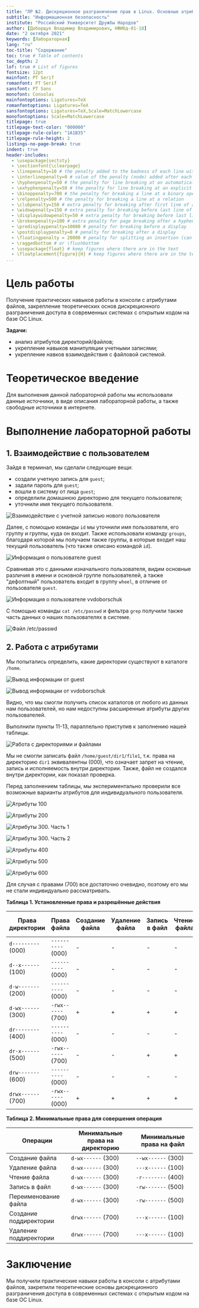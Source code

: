 ```yaml
---
title: "ЛР №2. Дискреционное разграничение прав в Linux. Основные атрибуты"
subtitle: "Информационная безопасность"
institute: "Российский Университет Дружбы Народов"
author: [Доборщук Владимир Владимирович, НФИбд-01-18]
date: "2 октября 2021"
keywords: [Лабораторная]
lang: "ru"
toc-title: "Содержание"
toc: true # Table of contents
toc_depth: 2
lof: true # List of figures
fontsize: 12pt
mainfont: PT Serif
romanfont: PT Serif
sansfont: PT Sans
monofont: Consolas
mainfontoptions: Ligatures=TeX
romanfontoptions: Ligatures=TeX
sansfontoptions: Ligatures=TeX,Scale=MatchLowercase
monofontoptions: Scale=MatchLowercase
titlepage: true
titlepage-text-color: "000000"
titlepage-rule-color: "1A1B35"
titlepage-rule-height: 2
listings-no-page-break: true
indent: true
header-includes:
  - \usepackage{sectsty}
  - \sectionfont{\clearpage}
  - \linepenalty=10 # the penalty added to the badness of each line within a paragraph (no associated penalty node) Increasing the value makes tex try to have fewer lines in the paragraph.
  - \interlinepenalty=0 # value of the penalty (node) added after each line of a paragraph.
  - \hyphenpenalty=50 # the penalty for line breaking at an automatically inserted hyphen
  - \exhyphenpenalty=50 # the penalty for line breaking at an explicit hyphen
  - \binoppenalty=700 # the penalty for breaking a line at a binary operator
  - \relpenalty=500 # the penalty for breaking a line at a relation
  - \clubpenalty=150 # extra penalty for breaking after first line of a paragraph
  - \widowpenalty=150 # extra penalty for breaking before last line of a paragraph
  - \displaywidowpenalty=50 # extra penalty for breaking before last line before a display math
  - \brokenpenalty=100 # extra penalty for page breaking after a hyphenated line
  - \predisplaypenalty=10000 # penalty for breaking before a display
  - \postdisplaypenalty=0 # penalty for breaking after a display
  - \floatingpenalty = 20000 # penalty for splitting an insertion (can only be split footnote in standard LaTeX)
  - \raggedbottom # or \flushbottom
  - \usepackage{float} # keep figures where there are in the text
  - \floatplacement{figure}{H} # keep figures where there are in the text
...
```


# Цель работы

Получение практических навыков работы в консоли с атрибутами файлов, закрепление теоретических основ дискреционного разграничения доступа в современных системах с открытым кодом на базе ОС Linux.

**Задачи:**

- анализ атрибутов директорий/файлов;
- укрепление навыков манипуляции учетными записями;
- укрепление навков взаимодействия с файловой системой.

# Теоретическое введение

Для выполнения данной лабораторной работы мы использовали данные источники, в виде описания лабораторной работы, а также свободные источники в интернете.

# Выполнение лабораторной работы

## 1. Взаимодействие с пользователем

Зайдя в терминал, мы сделали следующие вещи:

- создали учетную запись для `guest`;
- задали пароль для `guest`;
- вошли в систему от лица `guest`;
- определили домашнюю директорию для текущего пользователя;
- уточнили имя текущего пользователя.

![Взаимодействие с учетной записью нового пользователя](images/1-5.png)

Далее, с помощью команды `id` мы уточнили имя пользователя, его группу и группы, куда он входит. Также использовали команду `groups`, благодаря которой мы получаем также группы, в которые входит наш текущий пользователь (что также описано командой `id`).

![Информация о пользователе `guest`](images/6-7.png)

Сравнивая это с данными изначального пользователя, видим основные различия в имени и основной группе пользователей, а также "дефолтный" пользователь входит в группу `wheel`, в отличие от пользователя `guest`.

![Информация о пользователе `vvdoborschuk`](images/vvdoborschuk_4-7.png)

С помощью команды `cat /etc/passwd` и фильтра `grep` получили также часть данных о наших пользователях в системе.

![Файл `/etc/passwd`](images/8.png)

## 2. Работа с атрибутами

Мы попытались определить, какие директории существуют в каталоге `/home`.

![Вывод информации от `guest`](images/9-10_guest.png)

![Вывод информации от `vvdoborschuk`](images/9-10_vvdoborschuk.png)

Видно, что мы смогли получить список каталогов от любого из данных нам пользователей, но нам недоступны расширенные атрибуты других пользователей.

Выполнили пункты 11-13, параллельно приступив к заполнению нашей таблицы.

![Работа с директориями и файлами](images/11-14.png)

Мы не смогли записать файл `/home/guest/dir1/file1`, т.к. права на директорию `dir1` эквивалентны (000), что означает запрет на чтение, запись и исполняемость внутри директории. Также, файл не создался внутри директории, как показал проверка.

Перед заполнением таблицы, мы экспериментально проверили все возможные варианты атрибутов для индивидуального пользователя.

![Атрибуты 100](images/d100.png)

![Атрибуты 200](images/d200.png)

![Атрибуты 300. Часть 1](images/d300-1.png)

![Атрибуты 300. Часть 2](images/d300-2.png)

![Атрибуты 400](images/d400.png)

![Атрибуты 500](images/d500.png)

![Атрибуты 600](images/d600.png)

Для случая с правами (700) все достаточно очевидно, поэтому его мы не стали индивидуально рассматривать. 

**Таблица 1. Установленные права и разрешённые действия**

Права директории | Права файла | Создание файла | Удаление файла | Запись в файл | Чтение файла | Смена директории | Просмотр файлов в директории | Переименование файла | Смена атрибутов файла |
|---|---|---|---|---|---|---|---|---|---|
`d---------` (000) | `----------` (000) | - | - | - | - | - | - | - | - |
`d--x------` (100) | `----------` (000) | - | - | - | - | + | - | - | + |
`d-w-------` (200) | `----------` (000) | - | - | - | - | - | - | - | - |
`d-wx------` (300) | `-rwx------` (700) | + | + | + | + | + | - | + | + |
`dr--------` (400) | `----------` (000) | - | - | - | - | - | + | - | - |
`dr-x------` (500) | `-rwx------` (700) | - | - | + | + | + | + | - | + |
`drw-------` (600) | `----------` (000) | - | - | - | - | - | + | - | - |
`drwx------` (700) | `-rwx------` (000) | + | + | + | + | + | + | + | + |

**Таблица 2. Минимальные права для совершения операция**

Операции | Минимальные права на директорию | Минимальные права на файл
|---|---|---|
Создание файла | `d-wx------` (300) | `--wx------` (300) |
Удаление файла | `d-wx------` (300) | `---x------` (100) |
Чтение файла | `d-wx------` (300) | `-r--------` (400) |
Запись в файл | `d-wx------` (300) | `-rw-------` (500) |
Переименование файла | `d-wx------` (300) | `-rw-------` (500) |
Создание поддиректории | `drwx------` (700) | `---x------` (100) |
Удаление поддиректории | `drwx------` (700) | `---x------` (100) |

# Заключение

Мы получили практические навыки работы в консоли с атрибутами файлов, закрепили теоретические основы дискреционного разграничения доступа в современных системах с открытым кодом на базе ОС Linux.